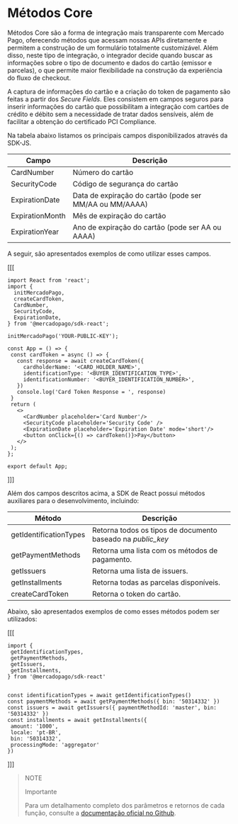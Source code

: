 # Métodos Core

Métodos Core são a forma de integração mais transparente com Mercado Pago, oferecendo métodos que acessam nossas APIs diretamente e permitem a construção de um formulário totalmente customizável. Além disso, neste tipo de integração, o integrador decide quando buscar as informações sobre o tipo de documento e dados do cartão (emissor e parcelas), o que permite maior flexibilidade na construção da experiência do fluxo de checkout.

A captura de informações do cartão e a criação do token de pagamento são feitas a partir dos _Secure Fields_. Eles consistem em campos seguros para inserir informações do cartão que possibilitam a integração com cartões de crédito e débito sem a necessidade de tratar dados sensíveis, além de facilitar a obtenção do certificado PCI Compliance.

Na tabela abaixo listamos os principais campos disponibilizados através da SDK-JS.

| Campo | Descrição |
|---|---|
| CardNumber | Número do cartão |
| SecurityCode | Código de segurança do cartão |
| ExpirationDate | Data de expiração do cartão (pode ser MM/AA ou MM/AAAA) |
| ExpirationMonth | Mês de expiração do cartão |
| ExpirationYear | Ano de expiração do cartão (pode ser AA ou AAAA) |

A seguir, são apresentados exemplos de como utilizar esses campos.

[[[
```react-jsx
import React from 'react';
import {
  initMercadoPago,
  createCardToken,
  CardNumber,
  SecurityCode,
  ExpirationDate,
} from '@mercadopago/sdk-react';

initMercadoPago('YOUR-PUBLIC-KEY');

const App = () => {
 const cardToken = async () => {
   const response = await createCardToken({
     cardholderName: '<CARD_HOLDER_NAME>',
     identificationType: '<BUYER_IDENTIFICATION_TYPE>',
     identificationNumber: '<BUYER_IDENTIFICATION_NUMBER>',
   })
   console.log('Card Token Response = ', response)
 }
 return (
   <>
     <CardNumber placeholder='Card Number'/>
     <SecurityCode placeholder='Security Code' />
     <ExpirationDate placeholder='Expiration Date' mode='short'/>
     <button onClick={() => cardToken()}>Pay</button>
   </>
 );
};

export default App;

```    
]]]

Além dos campos descritos acima, a SDK de React possui métodos auxiliares para o desenvolvimento, incluindo:

| Método | Descrição |
|---|---|
| getIdentificationTypes | Retorna todos os tipos de documento baseado na _public_key_ |
| getPaymentMethods | Retorna uma lista com os métodos de pagamento. |
| getIssuers | Retorna uma lista de issuers. |
| getInstallments | Retorna todas as parcelas disponíveis. |
| createCardToken | Retorna o token do cartão. |

Abaixo, são apresentados exemplos de como esses métodos podem ser utilizados:

[[[
```react-jsx
import {
 getIdentificationTypes,
 getPaymentMethods,
 getIssuers,
 getInstallments,
} from '@mercadopago/sdk-react'


const identificationTypes = await getIdentificationTypes()
const paymentMethods = await getPaymentMethods({ bin: '50314332' })
const issuers = await getIssuers({ paymentMethodId: 'master', bin: '50314332' })
const installments = await getInstallments({
 amount: '1000',
 locale: 'pt-BR',
 bin: '50314332',
 processingMode: 'aggregator'
})

```
]]]

> NOTE
>
> Importante
>
> Para um detalhamento completo dos parâmetros e retornos de cada função, consulte a [documentação oficial no Github](https://github.com/mercadopago/sdk-js/blob/main/API/core-methods.md).